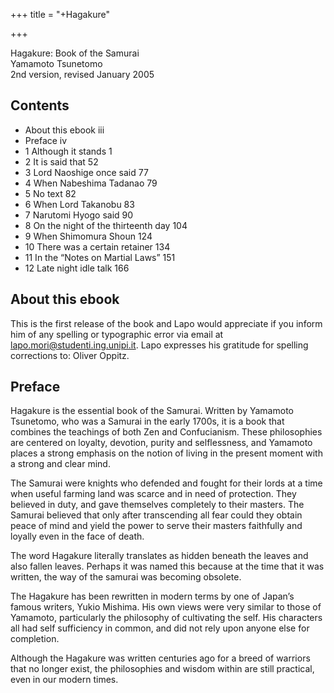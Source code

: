 +++
title = "+Hagakure"

+++

Hagakure: Book of the Samurai  
Yamamoto Tsunetomo  
2nd version, revised January 2005

## Contents

- About this ebook iii
- Preface iv
- 1 Although it stands 1
- 2 It is said that 52
- 3 Lord Naoshige once said 77
- 4 When Nabeshima Tadanao 79
- 5 No text 82
- 6 When Lord Takanobu 83
- 7 Narutomi Hyogo said 90
- 8 On the night of the thirteenth day 104
- 9 When Shimomura Shoun 124
- 10 There was a certain retainer 134
- 11 In the “Notes on Martial Laws” 151
- 12 Late night idle talk 166

## About this ebook

This is the first release of the book and Lapo would appreciate if you inform him of any spelling or typographic error via email at lapo.mori@studenti.ing.unipi.it.
Lapo expresses his gratitude for spelling corrections to: Oliver Oppitz.

## Preface

Hagakure is the essential book of the Samurai. Written by
Yamamoto Tsunetomo, who was a Samurai in the early 1700s,
it is a book that combines the teachings of both Zen and Confucianism. These philosophies are centered on loyalty, devotion, purity and selflessness, and Yamamoto places a strong emphasis on the notion of living in the present moment with a strong and clear mind.

The Samurai were knights who defended and fought for their lords at a time when useful farming land was scarce and in need of protection. They believed in duty, and gave themselves completely to their masters. The Samurai believed that only after transcending all fear could they obtain peace of mind and yield the power to serve their masters faithfully and loyally even in the face of death.

The word Hagakure literally translates as hidden beneath the leaves and also fallen leaves. Perhaps it was named this because at the time that it was written, the way of the samurai was becoming obsolete.

The Hagakure has been rewritten in modern terms by one of Japan’s famous writers, Yukio Mishima. His own views were very similar to those of Yamamoto, particularly the philosophy of cultivating the self. His characters all had self sufficiency in common, and did not rely upon anyone else for completion.

Although the Hagakure was written centuries ago for a breed of warriors that no longer exist, the philosophies and wisdom within are still practical, even in our modern times.
